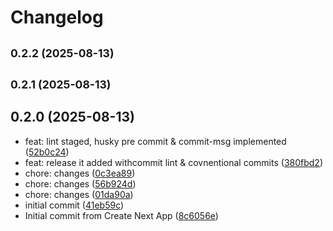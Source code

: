 # Changelog

## <small>0.2.2 (2025-08-13)</small>

## <small>0.2.1 (2025-08-13)</small>

## 0.2.0 (2025-08-13)

* feat: lint staged, husky pre commit & commit-msg implemented ([52b0c24](https://github.com/github-vikas-bhardwaj/repair-shop/commit/52b0c24))
* feat: release it added withcommit lint &  covnentional commits ([380fbd2](https://github.com/github-vikas-bhardwaj/repair-shop/commit/380fbd2))
* chore: changes ([0c3ea89](https://github.com/github-vikas-bhardwaj/repair-shop/commit/0c3ea89))
* chore: changes ([56b924d](https://github.com/github-vikas-bhardwaj/repair-shop/commit/56b924d))
* chore: changes ([01da90a](https://github.com/github-vikas-bhardwaj/repair-shop/commit/01da90a))
* initial commit ([41eb59c](https://github.com/github-vikas-bhardwaj/repair-shop/commit/41eb59c))
* Initial commit from Create Next App ([8c6056e](https://github.com/github-vikas-bhardwaj/repair-shop/commit/8c6056e))
